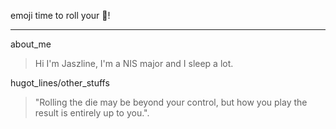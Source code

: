 emoji time to roll your :game_die:!
***
about_me
>  Hi I'm Jaszline, I'm a NIS major and I sleep a lot.

hugot_lines/other_stuffs
> "Rolling the die may be beyond your control, but how you play the result is entirely up to you.".

